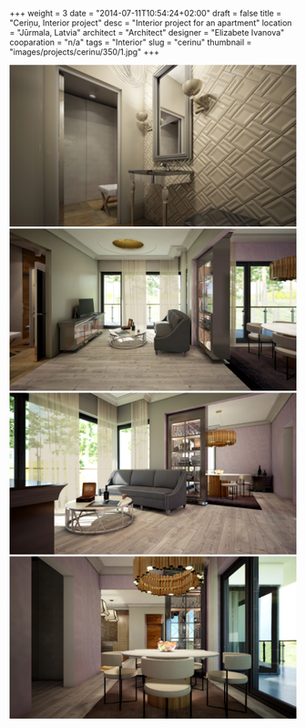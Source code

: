 +++
weight = 3
date = "2014-07-11T10:54:24+02:00"
draft = false
title = "Ceriņu, Interior project"
desc = "Interior project for an apartment"
location = "Jūrmala, Latvia"
architect = "Architect"
designer = "Elizabete Ivanova"
cooparation = "n/a"
tags    =  "Interior" 
slug = "cerinu"
thumbnail = "images/projects/cerinu/350/1.jpg"
+++

<img src="../../images/projects/cerinu/1100/1.jpg" alt="Cerinu" title=""/>
<img src="../../images/projects/cerinu/1100/2.jpg" alt="Cerinu" title=""/>
<img src="../../images/projects/cerinu/1100/3.jpg" alt="Cerinu" title=""/>
<img src="../../images/projects/cerinu/1100/4.jpg" alt="Cerinu" title=""/>

